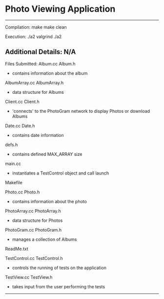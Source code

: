 # Photo Viewing Application
---
Compilation:
make
make clean

Execution:
./a2
valgrind ./a2

Additional Details:
N/A
---
Files Submitted:
Album.cc
Album.h
- contains information about the album

AlbumArray.cc
AlbumArray.h
- data structure for Albums

Client.cc
Client.h
- 'connects' to the PhotoGram network to display Photos or download Albums

Date.cc
Date.h
- contains date information

defs.h
- contains defined MAX_ARRAY size

main.cc
- instantiates a TestControl object and call launch

Makefile

Photo.cc
Photo.h
- contains information about the photo

PhotoArray.cc
PhotoArray.h
- data structure for Photos

PhotoGram.cc
PhotoGram.h
- manages a collection of Albums

ReadMe.txt

TestControl.cc
TestControl.h
- controls the running of tests on the application

TestView.cc
TestView.h
- takes input from the user performing the tests
---